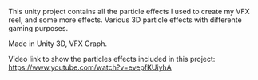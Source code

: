 This unity project contains all the particle effects I used to create my VFX reel, and some more effects. Various 3D particle effects with differente gaming purposes.

Made in Unity 3D, VFX Graph.

Video link to show the particles effects included in this project: https://www.youtube.com/watch?v=evepfKUiyhA
